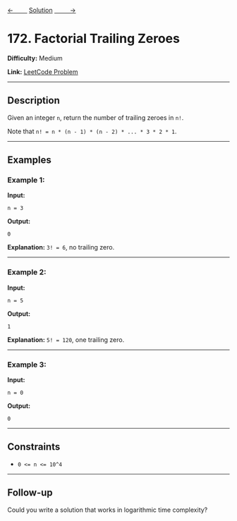 [<-&nbsp;&nbsp;&nbsp;&nbsp;&nbsp;&nbsp;&nbsp;&nbsp;](../36.%20Valid%20Sudoku/statement.md)
[Solution](172.%20Factorial%20Trailing%20Zeroes/solution.js)
[&nbsp;&nbsp;&nbsp;&nbsp;&nbsp;&nbsp;&nbsp;&nbsp; ->](../509.%20Fibonacci%20Number/statement.md)

# 172. Factorial Trailing Zeroes

**Difficulty:** Medium

**Link:** [LeetCode Problem](https://leetcode.com/problems/factorial-trailing-zeroes/)

---

## Description

Given an integer `n`, return the number of trailing zeroes in `n!`.

Note that `n! = n * (n - 1) * (n - 2) * ... * 3 * 2 * 1`.

---

## Examples

### Example 1:

**Input:**

```plaintext
n = 3
```

**Output:**

```plaintext
0
```

**Explanation:**
`3! = 6`, no trailing zero.

---

### Example 2:

**Input:**

```plaintext
n = 5
```

**Output:**

```plaintext
1
```

**Explanation:**
`5! = 120`, one trailing zero.

---

### Example 3:

**Input:**

```plaintext
n = 0
```

**Output:**

```plaintext
0
```

---

## Constraints

- `0 <= n <= 10^4`

---

## Follow-up

Could you write a solution that works in logarithmic time complexity?
